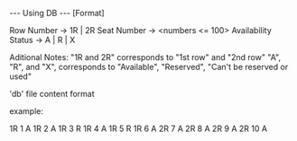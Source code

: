--- Using DB ---
[Format]

Row Number -> 1R | 2R
Seat Number -> <numbers <= 100>
Availability Status -> A | R | X

Aditional Notes:
"1R and 2R" corresponds to "1st row" and "2nd row"
"A", "R", and "X", corresponds to "Available", "Reserved", "Can't be reserved or used"

'db' file content format
<Row Number> <Seat Number> <Availability Status>

example:

1R 1 A
1R 2 A
1R 3 R
1R 4 A
1R 5 R
1R 6 A
2R 7 A
2R 8 A
2R 9 A
2R 10 A


